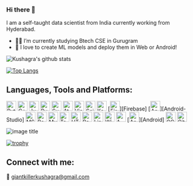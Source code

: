 ### Hi there 👋

I am a self-taught data scientist from India currently working from Hyderabad.

- 👨‍💻 I’m currently studying Btech CSE in Gurugram
- 🎨 I love to create ML models and deploy them in Web or Android!

![Kushagra's github stats](https://github-readme-stats.vercel.app/api?username=kushagra-18&show_icons=true&theme=dark)

[![Top Langs](https://github-readme-stats.vercel.app/api/top-langs/?username=kushagra-18&layout=compact&theme=dark)](https://github.com/anuraghazra/github-readme-stats)

## Languages, Tools and Platforms:
[<img alt="Python" width="26px" src="https://simpleicons.org/icons/python.svg" />][python]
[<img alt="C++" width="26px" src="https://simpleicons.org/icons/cplusplus.svg" />][c++]
[<img alt="Jupyter" width="26px" src="https://simpleicons.org/icons/jupyter.svg" />][jupyter]
[<img alt="PyCharm" width="26px" src="https://simpleicons.org/icons/pycharm.svg" />][pycharm]
[<img alt="SublimeText" width="26px" src="https://simpleicons.org/icons/sublimetext.svg" />][sublime]
[<img alt="Atom" width="26px" src="https://simpleicons.org/icons/atom.svg" />][atom]
[<img alt="Visual Studio Code" width="26px" src="https://simpleicons.org/icons/visualstudiocode.svg" />][vscode]
[<img alt="Scikit-Learn" width="26px" src="https://simpleicons.org/icons/scikit-learn.svg" />][scikit-learn]
[<img alt="Keras" width="26px" src="https://simpleicons.org/icons/keras.svg" />][keras]
[<img alt="Firebase" width="26px" src="https://simpleicons.org/icons/firebase.svg" />][Firebase]
[<img alt="Android-Studio" width="26px" src="https://simpleicons.org/icons/androidstudio.svg" />][Android-Studio]
[<img alt="MSSQL" width="26px" src="https://simpleicons.org/icons/microsoftsqlserver.svg" />][mssql]
[<img alt="Postgresql" width="26px" src="https://simpleicons.org/icons/postgresql.svg" />][psql]
[<img alt="MySQL" width="26px" src="https://simpleicons.org/icons/mysql.svg" />][mysql]
[<img alt="Tablue" width="26px" src="https://simpleicons.org/icons/tableau.svg" />][powerbi]
[<img alt="HTML5" width="26px" src="https://simpleicons.org/icons/html5.svg" />][html]
[<img alt="RaspberryPi" width="26px" src="https://simpleicons.org/icons/raspberrypi.svg" />][raspberrypi]
[<img alt="Linux" width="26px" src="https://simpleicons.org/icons/linux.svg" />][linux]
[<img alt="Windows" width="26px" src="https://simpleicons.org/icons/windows.svg" />][windows]
[<img alt="AWS" width="26px" src="https://simpleicons.org/icons/amazonaws.svg" />][aws]
[<img alt="Android" width="26px" src="https://simpleicons.org/icons/android.svg" />][Android]
[<img alt="GCP" width="26px" src="https://simpleicons.org/icons/googlecloud.svg" />][gcp]
[<img alt="GitHub" width="26px" src="https://simpleicons.org/icons/github.svg" />][github]

![image title](https://rushter.com/counter.svg)

[![trophy](https://github-profile-trophy.vercel.app/?username=kushagra-18&theme=darkhub)](https://github.com/ryo-ma/github-profile-trophy)

## Connect with me:

:email: giantkillerkushagra@gmail.com<br>


<br />
<br />


[python]: https://www.python.org/
[c++]: https://www.cplusplus.com/
[jupyter]: https://jupyter.org/
[pycharm]: https://www.jetbrains.com/pycharm/
[vscode]: https://code.visualstudio.com/
[sublime]: https://www.sublimetext.com/3
[atom]: https://atom.io/
[scikit-learn]: https://scikit-learn.org/
[keras]: https://keras.io/
[pytorch]: https://pytorch.org/
[mssql]: https://www.microsoft.com/en-us/sql-server
[mysql]: https://www.mysql.com/
[psql]: https://www.postgresql.org/
[powerbi]: https://powerbi.microsoft.com/en-us/
[html]: https://html.com/
[raspberrypi]: https://www.raspberrypi.org/
[aws]: https://aws.amazon.com/
[gcp]: https://cloud.google.com/compute
[azure]: https://azure.microsoft.com/en-in/
[linux]: https://www.linux.org/
[windows]: https://www.microsoft.com/
[github]: https://github.com/amansingh9097/


<!--
**kushagra-18/kushagra-18** is a ✨ _special_ ✨ repository because its `README.md` (this file) appears on your GitHub profile.

Here are some ideas to get you started:

- 🔭 I’m currently working on ...
- 🌱 I’m currently learning ...
- 👯 I’m looking to collaborate on ...
- 🤔 I’m looking for help with ...
- 💬 Ask me about ...
- 📫 How to reach me: ...
- 😄 Pronouns: ...
- ⚡ Fun fact: ...
-->

